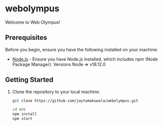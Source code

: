 # webolympus
Welcome to Web Olympus!

## Prerequisites

Before you begin, ensure you have the following installed on your machine:

- [Node.js](https://nodejs.org/) - Ensure you have Node.js installed, which includes npm (Node Package Manager).
Versions
Node => v18.12.0

## Getting Started

1. Clone the repository to your local machine:

   

   ```bash
   git clone https://github.com/jaytamakuwala/webolympus.git

   cd src
   npm install
   npm start